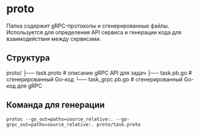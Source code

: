 # proto

Папка содержит gRPC-протоколы и сгенерированные файлы.
Используется для определения API сервиса и генерации кода для взаимодействия между сервисами.

## Структура
proto/
├── task.proto         # описание gRPC API для задач
├── task.pb.go         # сгенерированный Go-код
└── task_grpc.pb.go    # сгенерированный Go-код для gRPC

## Команда для генерации
```
protoc --go_out=paths=source_relative:. --go-grpc_out=paths=source_relative:. proto/task.proto
```